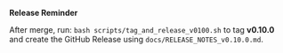 **Release Reminder**

After merge, run: `bash scripts/tag_and_release_v0100.sh` to tag **v0.10.0** and create the GitHub Release using `docs/RELEASE_NOTES_v0.10.0.md`.

